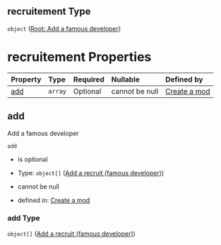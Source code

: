 ## recruitement Type

`object` ([Root: Add a famous developer](generic-properties-root-add-a-famous-developer.md))

# recruitement Properties

| Property    | Type    | Required | Nullable       | Defined by                                                                                                                                             |
| :---------- | :------ | :------- | :------------- | :----------------------------------------------------------------------------------------------------------------------------------------------------- |
| [add](#add) | `array` | Optional | cannot be null | [Create a mod](generic-properties-root-add-a-famous-developer-properties-add-a-famous-developer.md "mod.json#/properties/recruitement/properties/add") |

## add

Add a famous developer

`add`

*   is optional

*   Type: `object[]` ([Add a recruit (famous developer)](generic-properties-root-add-a-famous-developer-properties-add-a-famous-developer-add-a-recruit-famous-developer.md))

*   cannot be null

*   defined in: [Create a mod](generic-properties-root-add-a-famous-developer-properties-add-a-famous-developer.md "mod.json#/properties/recruitement/properties/add")

### add Type

`object[]` ([Add a recruit (famous developer)](generic-properties-root-add-a-famous-developer-properties-add-a-famous-developer-add-a-recruit-famous-developer.md))
